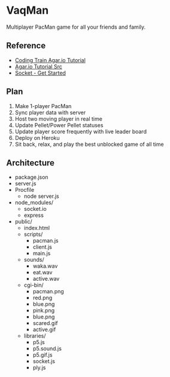 # VaqMan
Multiplayer PacMan game for all your friends and family.

## Reference
* [Coding Train Agar.io Tutorial](https://www.youtube.com/watch?v=ZjVyKXp9hec)
* [Agar.io Tutorial Src](https://github.com/CodingTrain/website/tree/master/CodingChallenges/CC_032.2_agario_sockets)
* [Socket - Get Started](https://socket.io/get-started/chat/)

## Plan
1. Make 1-player PacMan
2. Sync player data with server
3. Host two moving player in real time
4. Update Pellet/Power Pellet statuses
5. Update player score frequently with live leader board
6. Deploy on Heroku
7. Sit back, relax, and play the best unblocked game of all time

## Architecture
* package.json
* server.js
* Procfile
	* node server.js
* node_modules/
	* socket.io
  * express
* public/
	* index.html
	* scripts/
		* pacman.js
		* client.js
		* main.js
	* sounds/
		* waka.wav
		* eat.wav
		* active.wav
	* cgi-bin/
		* pacman.png
		* red.png
		* blue.png
		* pink.png
		* blue.png
		* scared.gif
		* active.gif
	* libraries/
		* p5.js
		* p5.sound.js
		* p5.gif.js
		* socket.js
		* ply.js
